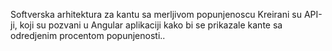 Softverska arhitektura za kantu sa merljivom popunjenoscu
Kreirani su API-ji, koji su pozvani u Angular aplikaciji kako bi se prikazale kante sa odredjenim procentom popunjenosti..
